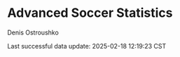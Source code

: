 # Advanced Soccer Statistics
Denis Ostroushko

<!-- gfm -->

Last successful data update: 2025-02-18 12:19:23 CST

